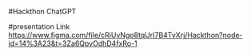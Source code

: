 ﻿#Hackthon ChatGPT
 
 #presentation Link https://www.figma.com/file/cRiUyNgo8tqUrI7B4TvXrj/Hackthon?node-id=14%3A23&t=3Za6QpvOdhD4fxRo-1
